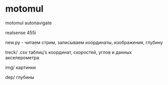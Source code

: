 # motomul
motomul autonavigate


realsense 455i

new.py - читаем стрим, записываем координаты, изображения, глубину

treck/ .csv таблиц's координат, скоростей, углов и данных акселерометра

img/ картинки

dep/ глубины


